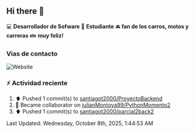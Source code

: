 ## Hi there 👋

:computer: **Desarrollador de Sofware**
:pencil: **Estudiante**
:oncoming_automobile: **fan de los carros, motos y carreras**
:family: **muy feliz!**

### Vias de contacto
![Website](https://img.shields.io/website?url=https%3A%2F%2Fgithub.com%2Fsantiagot2000)

### :zap: Actividad reciente
<!--RECENT_ACTIVITY:start-->
1. ⬆️ Pushed 1 commit(s) to [santiagot2000/ProyectoBackend](https://github.com/santiagot2000/ProyectoBackend)<br>
2. 🤝 Became collaborator on [julianMontoya99/PythonMomento2](https://github.com/julianMontoya99/PythonMomento2)<br>
3. ⬆️ Pushed 1 commit(s) to [santiagot2000/parcial2back2](https://github.com/santiagot2000/parcial2back2)<br>
<!--RECENT_ACTIVITY:end-->
<!--RECENT_ACTIVITY:last_update-->
Last Updated: Wednesday, October 8th, 2025, 1:44:53 AM
<!--RECENT_ACTIVITY:last_update_end-->
